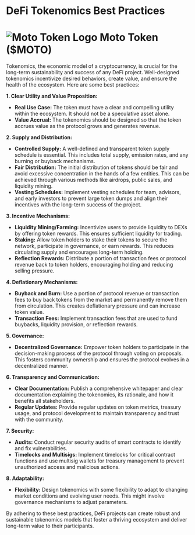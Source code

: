 # DeFi Tokenomics Best Practices

# ![Moto Token Logo](https://qgmvsvq5fn67imzt.public.blob.vercel-storage.com/logo-bulat/%24moto.svg) Moto Token ($MOTO)

Tokenomics, the economic model of a cryptocurrency, is crucial for the long-term sustainability and success of any DeFi project. Well-designed tokenomics incentivize desired behaviors, create value, and ensure the health of the ecosystem. Here are some best practices:

**1. Clear Utility and Value Proposition:**
- **Real Use Case:** The token must have a clear and compelling utility within the ecosystem. It should not be a speculative asset alone.
- **Value Accrual:** The tokenomics should be designed so that the token accrues value as the protocol grows and generates revenue.

**2. Supply and Distribution:**
- **Controlled Supply:** A well-defined and transparent token supply schedule is essential. This includes total supply, emission rates, and any burning or buyback mechanisms.
- **Fair Distribution:** The initial distribution of tokens should be fair and avoid excessive concentration in the hands of a few entities. This can be achieved through various methods like airdrops, public sales, and liquidity mining.
- **Vesting Schedules:** Implement vesting schedules for team, advisors, and early investors to prevent large token dumps and align their incentives with the long-term success of the project.

**3. Incentive Mechanisms:**
- **Liquidity Mining/Farming:** Incentivize users to provide liquidity to DEXs by offering token rewards. This ensures sufficient liquidity for trading.
- **Staking:** Allow token holders to stake their tokens to secure the network, participate in governance, or earn rewards. This reduces circulating supply and encourages long-term holding.
- **Reflection Rewards:** Distribute a portion of transaction fees or protocol revenue back to token holders, encouraging holding and reducing selling pressure.

**4. Deflationary Mechanisms:**
- **Buyback and Burn:** Use a portion of protocol revenue or transaction fees to buy back tokens from the market and permanently remove them from circulation. This creates deflationary pressure and can increase token value.
- **Transaction Fees:** Implement transaction fees that are used to fund buybacks, liquidity provision, or reflection rewards.

**5. Governance:**
- **Decentralized Governance:** Empower token holders to participate in the decision-making process of the protocol through voting on proposals. This fosters community ownership and ensures the protocol evolves in a decentralized manner.

**6. Transparency and Communication:**
- **Clear Documentation:** Publish a comprehensive whitepaper and clear documentation explaining the tokenomics, its rationale, and how it benefits all stakeholders.
- **Regular Updates:** Provide regular updates on token metrics, treasury usage, and protocol development to maintain transparency and trust with the community.

**7. Security:**
- **Audits:** Conduct regular security audits of smart contracts to identify and fix vulnerabilities.
- **Timelocks and Multisigs:** Implement timelocks for critical contract functions and use multisig wallets for treasury management to prevent unauthorized access and malicious actions.

**8. Adaptability:**
- **Flexibility:** Design tokenomics with some flexibility to adapt to changing market conditions and evolving user needs. This might involve governance mechanisms to adjust parameters.

By adhering to these best practices, DeFi projects can create robust and sustainable tokenomics models that foster a thriving ecosystem and deliver long-term value to their participants.

